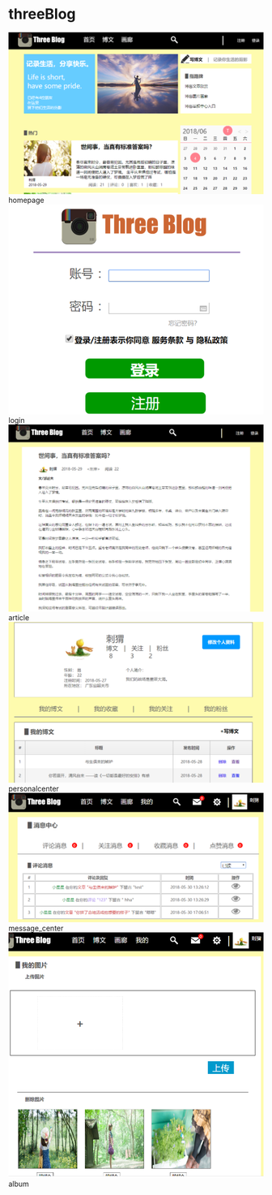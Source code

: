 # threeBlog
![homepage](https://github.com/shado1111w/threeBlog/blob/master/WebContent/image/homepage.png)
homepage
![login](https://github.com/shado1111w/threeBlog/blob/master/WebContent/image/login.png)
login
![article](https://github.com/shado1111w/threeBlog/blob/master/WebContent/image/article.png)
article
![personalcenter](https://github.com/shado1111w/threeBlog/blob/master/WebContent/image/personalcenter.png)
personalcenter
![message_center](https://github.com/shado1111w/threeBlog/blob/master/WebContent/image/message_center.png)
message_center
![album](https://github.com/shado1111w/threeBlog/blob/master/WebContent/image/album.png)
album
